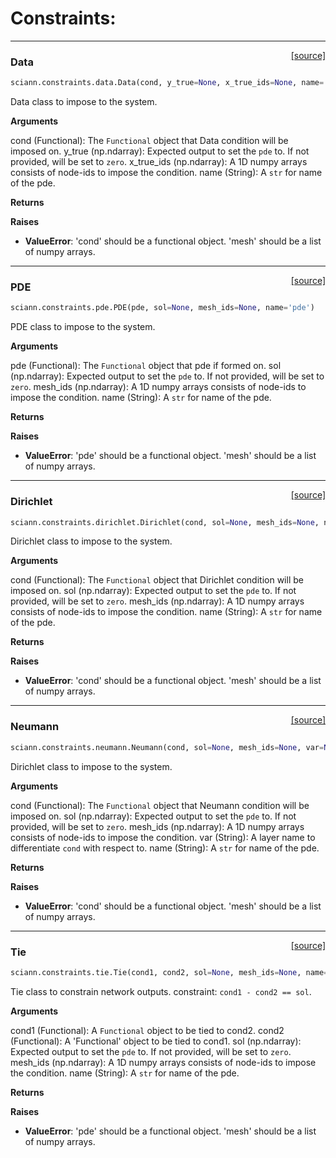 # Constraints:

---

<span style="float:right;">[[source]](https://github.com/sciann/sciann/tree/master/sciann/constraints/data.py#L11)</span>
### Data

```python
sciann.constraints.data.Data(cond, y_true=None, x_true_ids=None, name='data')
```

Data class to impose to the system.

__Arguments__

cond (Functional): The `Functional` object that Data condition
    will be imposed on.
y_true (np.ndarray): Expected output to set the `pde` to.
    If not provided, will be set to `zero`.
x_true_ids (np.ndarray): A 1D numpy arrays consists of node-ids to impose the condition.
name (String): A `str` for name of the pde.

__Returns__


__Raises__

- __ValueError__: 'cond' should be a functional object.
            'mesh' should be a list of numpy arrays.
    
----

<span style="float:right;">[[source]](https://github.com/sciann/sciann/tree/master/sciann/constraints/pde.py#L11)</span>
### PDE

```python
sciann.constraints.pde.PDE(pde, sol=None, mesh_ids=None, name='pde')
```

PDE class to impose to the system.

__Arguments__

pde (Functional): The `Functional` object that pde if formed on.
sol (np.ndarray): Expected output to set the `pde` to.
    If not provided, will be set to `zero`.
mesh_ids (np.ndarray): A 1D numpy arrays consists of node-ids to impose the condition.
name (String): A `str` for name of the pde.

__Returns__


__Raises__

- __ValueError__: 'pde' should be a functional object.
            'mesh' should be a list of numpy arrays.
    
----

<span style="float:right;">[[source]](https://github.com/sciann/sciann/tree/master/sciann/constraints/dirichlet.py#L11)</span>
### Dirichlet

```python
sciann.constraints.dirichlet.Dirichlet(cond, sol=None, mesh_ids=None, name='dirichlet')
```

Dirichlet class to impose to the system.

__Arguments__

cond (Functional): The `Functional` object that Dirichlet condition
    will be imposed on.
sol (np.ndarray): Expected output to set the `pde` to.
    If not provided, will be set to `zero`.
mesh_ids (np.ndarray): A 1D numpy arrays consists of node-ids to impose the condition.
name (String): A `str` for name of the pde.

__Returns__


__Raises__

- __ValueError__: 'cond' should be a functional object.
            'mesh' should be a list of numpy arrays.
    
----

<span style="float:right;">[[source]](https://github.com/sciann/sciann/tree/master/sciann/constraints/neumann.py#L11)</span>
### Neumann

```python
sciann.constraints.neumann.Neumann(cond, sol=None, mesh_ids=None, var=None, name='neumann')
```

Dirichlet class to impose to the system.

__Arguments__

cond (Functional): The `Functional` object that Neumann condition
    will be imposed on.
sol (np.ndarray): Expected output to set the `pde` to.
    If not provided, will be set to `zero`.
mesh_ids (np.ndarray): A 1D numpy arrays consists of node-ids to impose the condition.
var (String): A layer name to differentiate `cond` with respect to.
name (String): A `str` for name of the pde.

__Returns__


__Raises__

- __ValueError__: 'cond' should be a functional object.
            'mesh' should be a list of numpy arrays.
    
----

<span style="float:right;">[[source]](https://github.com/sciann/sciann/tree/master/sciann/constraints/tie.py#L11)</span>
### Tie

```python
sciann.constraints.tie.Tie(cond1, cond2, sol=None, mesh_ids=None, name='tie')
```

Tie class to constrain network outputs.
constraint: `cond1 - cond2 == sol`.

__Arguments__

cond1 (Functional): A `Functional` object to be tied to cond2.
cond2 (Functional): A 'Functional' object to be tied to cond1.
sol (np.ndarray): Expected output to set the `pde` to.
    If not provided, will be set to `zero`.
mesh_ids (np.ndarray): A 1D numpy arrays consists of node-ids to impose the condition.
name (String): A `str` for name of the pde.

__Returns__


__Raises__

- __ValueError__: 'pde' should be a functional object.
            'mesh' should be a list of numpy arrays.
    
